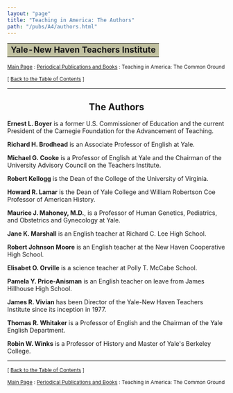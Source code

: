 ```yaml
---
layout: "page"
title: "Teaching in America: The Authors"
path: "/pubs/A4/authors.html"
---
```

<main>
<table border="0" width="100%">
<tbody><tr><td bgcolor="#C0C0A0"><b><big>Yale-New Haven Teachers Institute</big></b></td></tr>
</tbody></table>
<p><small><a href="..\..\">Main Page</a> : <a href="..\">Periodical Publications and Books</a> : Teaching in America: The Common Ground</small></p>
<p><small>[ <a href=".\">Back to the Table of Contents</a> ]</small></p>
<hr/>
<h2 align="CENTER">The Authors</h2>
<p><b>Ernest L. Boyer</b> is a former U.S. Commissioner of Education and 
the current President of the Carnegie Foundation for the Advancement of 
Teaching.</p>
<p><b>Richard H. Brodhead</b> is an Associate Professor of English at Yale.</p>
<p><b>Michael G. Cooke</b> is a Professor of English at Yale and the 
Chairman of the University Advisory Council on the Teachers Institute.</p>
<p><b>Robert Kellogg</b> is the Dean of the College of the University of 
Virginia.</p>
<p><b>Howard R. Lamar</b> is the Dean of Yale College and William Robertson 
Coe Professor of American History.</p>
<p><b>Maurice J. Mahoney, M.D.</b>, is a Professor of Human Genetics, 
Pediatrics, and Obstetrics and Gynecology at Yale.</p>
<p><b>Jane K. Marshall</b> is an English teacher at Richard C. Lee High 
School.</p>
<p><b>Robert Johnson Moore</b> is an English teacher at the New Haven 
Cooperative High School.</p>
<p><b>Elisabet O. Orville</b> is a science teacher at Polly T. McCabe 
School.</p>
<p><b>Pamela Y. Price-Anisman</b> is an English teacher on leave from James 
Hillhouse High School.</p>
<p><b>James R. Vivian</b> has been Director of the Yale-New Haven Teachers 
Institute since its inception in 1977.</p>
<p><b>Thomas R. Whitaker</b> is a Professor of English and the Chairman of 
the Yale English Department.</p>
<p><b>Robin W. Winks</b> is a Professor of History and Master of Yale's 
Berkeley College.</p>
<hr/>
<p><small>[ <a href=".\">Back to the Table of Contents</a> ]</small></p>
<p><small><a href="..\..\">Main Page</a> : <a href="..\">Periodical Publications and Books</a> : Teaching in America: The Common Ground</small></p>
</main>